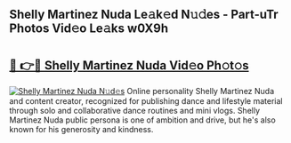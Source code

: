 ## Shelly Martinez Nuda Le𝚊k𝚎d N𝚞𝚍es - Part-uTr Photos Vid𝚎o Le𝚊ks w0X9h

# <h2><a href="http://fbfqey.evod.top/?m=Shelly+Martinez+Nuda">🔗 👉🔴 Shelly Martinez Nuda Vid𝚎o Ph𝚘t𝚘s</a></h2>

[![Shelly Martinez Nuda N𝚞d𝚎s](https://i.imgur.com/8V9OHl7.gif)](http://fbfqey.evod.top/?m=Shelly+Martinez+Nuda)
Online personality Shelly Martinez Nuda and content creator, recognized for publishing dance and lifestyle material through solo and collaborative dance routines and mini vlogs. Shelly Martinez Nuda public persona is one of ambition and drive, but he's also known for his generosity and kindness. 
